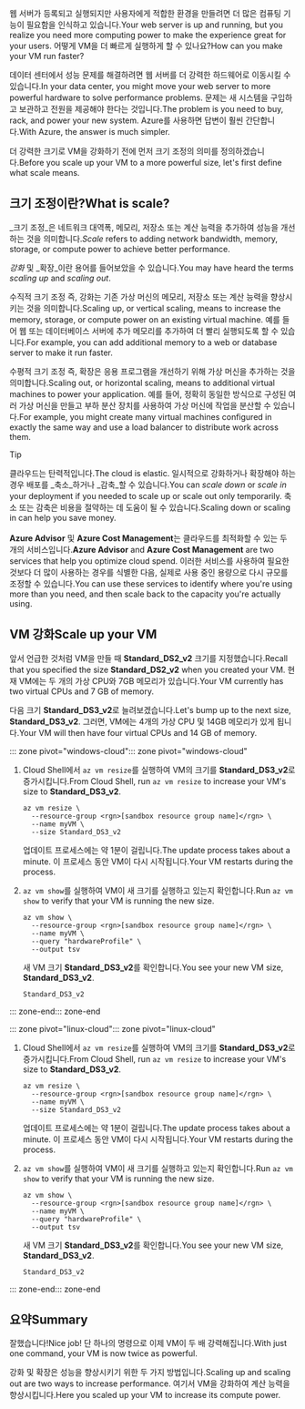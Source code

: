 <span data-ttu-id="07c90-101">웹 서버가 등록되고 실행되지만 사용자에게 적합한 환경을 만들려면 더 많은 컴퓨팅 기능이 필요함을 인식하고 있습니다.</span><span class="sxs-lookup"><span data-stu-id="07c90-101">Your web server is up and running, but you realize you need more computing power to make the experience great for your users.</span></span> <span data-ttu-id="07c90-102">어떻게 VM을 더 빠르게 실행하게 할 수 있나요?</span><span class="sxs-lookup"><span data-stu-id="07c90-102">How can you make your VM run faster?</span></span>

<span data-ttu-id="07c90-103">데이터 센터에서 성능 문제를 해결하려면 웹 서버를 더 강력한 하드웨어로 이동시킬 수 있습니다.</span><span class="sxs-lookup"><span data-stu-id="07c90-103">In your data center, you might move your web server to more powerful hardware to solve performance problems.</span></span> <span data-ttu-id="07c90-104">문제는 새 시스템을 구입하고 보관하고 전원을 제공해야 한다는 것입니다.</span><span class="sxs-lookup"><span data-stu-id="07c90-104">The problem is you need to buy, rack, and power your new system.</span></span> <span data-ttu-id="07c90-105">Azure를 사용하면 답변이 훨씬 간단합니다.</span><span class="sxs-lookup"><span data-stu-id="07c90-105">With Azure, the answer is much simpler.</span></span>

<span data-ttu-id="07c90-106">더 강력한 크기로 VM을 강화하기 전에 먼저 크기 조정의 의미를 정의하겠습니다.</span><span class="sxs-lookup"><span data-stu-id="07c90-106">Before you scale up your VM to a more powerful size, let's first define what scale means.</span></span>

## <a name="what-is-scale"></a><span data-ttu-id="07c90-107">크기 조정이란?</span><span class="sxs-lookup"><span data-stu-id="07c90-107">What is scale?</span></span>

<span data-ttu-id="07c90-108">_크기 조정_은 네트워크 대역폭, 메모리, 저장소 또는 계산 능력을 추가하여 성능을 개선하는 것을 의미합니다.</span><span class="sxs-lookup"><span data-stu-id="07c90-108">_Scale_ refers to adding network bandwidth, memory, storage, or compute power to achieve better performance.</span></span>  

<span data-ttu-id="07c90-109">_강화_ 및 _확장_이란 용어를 들어보았을 수 있습니다.</span><span class="sxs-lookup"><span data-stu-id="07c90-109">You may have heard the terms _scaling up_ and _scaling out_.</span></span>

<span data-ttu-id="07c90-110">수직적 크기 조정 즉, 강화는 기존 가상 머신의 메모리, 저장소 또는 계산 능력을 향상시키는 것을 의미합니다.</span><span class="sxs-lookup"><span data-stu-id="07c90-110">Scaling up, or vertical scaling, means to increase the memory, storage, or compute power on an existing virtual machine.</span></span> <span data-ttu-id="07c90-111">예를 들어 웹 또는 데이터베이스 서버에 추가 메모리를 추가하여 더 빨리 실행되도록 할 수 있습니다.</span><span class="sxs-lookup"><span data-stu-id="07c90-111">For example, you can add additional memory to a web or database server to make it run faster.</span></span>

<span data-ttu-id="07c90-112">수평적 크기 조정 즉, 확장은 응용 프로그램을 개선하기 위해 가상 머신을 추가하는 것을 의미합니다.</span><span class="sxs-lookup"><span data-stu-id="07c90-112">Scaling out, or horizontal scaling, means to additional virtual machines to power your application.</span></span> <span data-ttu-id="07c90-113">예를 들어, 정확히 동일한 방식으로 구성된 여러 가상 머신을 만들고 부하 분산 장치를 사용하여 가상 머신에 작업을 분산할 수 있습니다.</span><span class="sxs-lookup"><span data-stu-id="07c90-113">For example, you might create many virtual machines configured in exactly the same way and use a load balancer to distribute work across them.</span></span>

> [!TIP]
> <span data-ttu-id="07c90-114">클라우드는 탄력적입니다.</span><span class="sxs-lookup"><span data-stu-id="07c90-114">The cloud is elastic.</span></span> <span data-ttu-id="07c90-115">일시적으로 강화하거나 확장해야 하는 경우 배포를 _축소_하거나 _감축_할 수 있습니다.</span><span class="sxs-lookup"><span data-stu-id="07c90-115">You can _scale down_ or _scale in_ your deployment if you needed to scale up or scale out only temporarily.</span></span> <span data-ttu-id="07c90-116">축소 또는 감축은 비용을 절약하는 데 도움이 될 수 있습니다.</span><span class="sxs-lookup"><span data-stu-id="07c90-116">Scaling down or scaling in can help you save money.</span></span><br><br><span data-ttu-id="07c90-117">**Azure Advisor** 및 **Azure Cost Management**는 클라우드를 최적화할 수 있는 두 개의 서비스입니다.</span><span class="sxs-lookup"><span data-stu-id="07c90-117">**Azure Advisor** and **Azure Cost Management** are two services that help you optimize cloud spend.</span></span> <span data-ttu-id="07c90-118">이러한 서비스를 사용하여 필요한 것보다 더 많이 사용하는 경우를 식별한 다음, 실제로 사용 중인 용량으로 다시 규모를 조정할 수 있습니다.</span><span class="sxs-lookup"><span data-stu-id="07c90-118">You can use these services to identify where you're using more than you need, and then scale back to the capacity you're actually using.</span></span>

## <a name="scale-up-your-vm"></a><span data-ttu-id="07c90-119">VM 강화</span><span class="sxs-lookup"><span data-stu-id="07c90-119">Scale up your VM</span></span>

<span data-ttu-id="07c90-120">앞서 언급한 것처럼 VM을 만들 때 **Standard_DS2_v2** 크기를 지정했습니다.</span><span class="sxs-lookup"><span data-stu-id="07c90-120">Recall that you specified the size **Standard_DS2_v2** when you created your VM.</span></span> <span data-ttu-id="07c90-121">현재 VM에는 두 개의 가상 CPU와 7GB 메모리가 있습니다.</span><span class="sxs-lookup"><span data-stu-id="07c90-121">Your VM currently has two virtual CPUs and 7 GB of memory.</span></span>

<span data-ttu-id="07c90-122">다음 크기 **Standard_DS3_v2**로 늘려보겠습니다.</span><span class="sxs-lookup"><span data-stu-id="07c90-122">Let's bump up to the next size, **Standard_DS3_v2**.</span></span> <span data-ttu-id="07c90-123">그러면, VM에는 4개의 가상 CPU 및 14GB 메모리가 있게 됩니다.</span><span class="sxs-lookup"><span data-stu-id="07c90-123">Your VM will then have four virtual CPUs and 14 GB of memory.</span></span>

<span data-ttu-id="07c90-124">::: zone pivot="windows-cloud"</span><span class="sxs-lookup"><span data-stu-id="07c90-124">::: zone pivot="windows-cloud"</span></span>

1. <span data-ttu-id="07c90-125">Cloud Shell에서 `az vm resize`를 실행하여 VM의 크기를 **Standard_DS3_v2**로 증가시킵니다.</span><span class="sxs-lookup"><span data-stu-id="07c90-125">From Cloud Shell, run `az vm resize` to increase your VM's size to **Standard_DS3_v2**.</span></span>

    ```azurecli
    az vm resize \
      --resource-group <rgn>[sandbox resource group name]</rgn> \
      --name myVM \
      --size Standard_DS3_v2
    ```
    <span data-ttu-id="07c90-126">업데이트 프로세스에는 약 1분이 걸립니다.</span><span class="sxs-lookup"><span data-stu-id="07c90-126">The update process takes about a minute.</span></span> <span data-ttu-id="07c90-127">이 프로세스 동안 VM이 다시 시작됩니다.</span><span class="sxs-lookup"><span data-stu-id="07c90-127">Your VM restarts during the process.</span></span>

1. <span data-ttu-id="07c90-128">`az vm show`를 실행하여 VM이 새 크기를 실행하고 있는지 확인합니다.</span><span class="sxs-lookup"><span data-stu-id="07c90-128">Run `az vm show` to verify that your VM is running the new size.</span></span>

    ```azurecli
    az vm show \
      --resource-group <rgn>[sandbox resource group name]</rgn> \
      --name myVM \
      --query "hardwareProfile" \
      --output tsv
    ```
    <span data-ttu-id="07c90-129">새 VM 크기 **Standard_DS3_v2**를 확인합니다.</span><span class="sxs-lookup"><span data-stu-id="07c90-129">You see your new VM size, **Standard_DS3_v2**.</span></span>
    ```output
    Standard_DS3_v2
    ```

<span data-ttu-id="07c90-130">::: zone-end</span><span class="sxs-lookup"><span data-stu-id="07c90-130">::: zone-end</span></span>

<span data-ttu-id="07c90-131">::: zone pivot="linux-cloud"</span><span class="sxs-lookup"><span data-stu-id="07c90-131">::: zone pivot="linux-cloud"</span></span>

1. <span data-ttu-id="07c90-132">Cloud Shell에서 `az vm resize`를 실행하여 VM의 크기를 **Standard_DS3_v2**로 증가시킵니다.</span><span class="sxs-lookup"><span data-stu-id="07c90-132">From Cloud Shell, run `az vm resize` to increase your VM's size to **Standard_DS3_v2**.</span></span>

    ```azurecli
    az vm resize \
      --resource-group <rgn>[sandbox resource group name]</rgn> \
      --name myVM \
      --size Standard_DS3_v2
    ```
    <span data-ttu-id="07c90-133">업데이트 프로세스에는 약 1분이 걸립니다.</span><span class="sxs-lookup"><span data-stu-id="07c90-133">The update process takes about a minute.</span></span> <span data-ttu-id="07c90-134">이 프로세스 동안 VM이 다시 시작됩니다.</span><span class="sxs-lookup"><span data-stu-id="07c90-134">Your VM restarts during the process.</span></span>

1. <span data-ttu-id="07c90-135">`az vm show`를 실행하여 VM이 새 크기를 실행하고 있는지 확인합니다.</span><span class="sxs-lookup"><span data-stu-id="07c90-135">Run `az vm show` to verify that your VM is running the new size.</span></span>

    ```azurecli
    az vm show \
      --resource-group <rgn>[sandbox resource group name]</rgn> \
      --name myVM \
      --query "hardwareProfile" \
      --output tsv
    ```
    <span data-ttu-id="07c90-136">새 VM 크기 **Standard_DS3_v2**를 확인합니다.</span><span class="sxs-lookup"><span data-stu-id="07c90-136">You see your new VM size, **Standard_DS3_v2**.</span></span>
    ```output
    Standard_DS3_v2
    ```

<span data-ttu-id="07c90-137">::: zone-end</span><span class="sxs-lookup"><span data-stu-id="07c90-137">::: zone-end</span></span>

## <a name="summary"></a><span data-ttu-id="07c90-138">요약</span><span class="sxs-lookup"><span data-stu-id="07c90-138">Summary</span></span>

<span data-ttu-id="07c90-139">잘했습니다!</span><span class="sxs-lookup"><span data-stu-id="07c90-139">Nice job!</span></span> <span data-ttu-id="07c90-140">단 하나의 명령으로 이제 VM이 두 배 강력해집니다.</span><span class="sxs-lookup"><span data-stu-id="07c90-140">With just one command, your VM is now twice as powerful.</span></span>

<span data-ttu-id="07c90-141">강화 및 확장은 성능을 향상시키기 위한 두 가지 방법입니다.</span><span class="sxs-lookup"><span data-stu-id="07c90-141">Scaling up and scaling out are two ways to increase performance.</span></span> <span data-ttu-id="07c90-142">여기서 VM을 강화하여 계산 능력을 향상시킵니다.</span><span class="sxs-lookup"><span data-stu-id="07c90-142">Here you scaled up your VM to increase its compute power.</span></span>